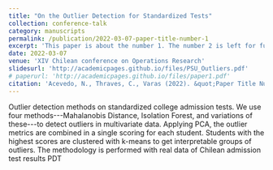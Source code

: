 ```yaml
---
title: "On the Outlier Detection for Standardized Tests"
collection: conference-talk
category: manuscripts
permalink: /publication/2022-03-07-paper-title-number-1
excerpt: 'This paper is about the number 1. The number 2 is left for future work.'
date: 2022-03-07
venue: 'XIV Chilean conference on Operations Research'
slidesurl: 'http://academicpages.github.io/files/PSU_Outliers.pdf'
# paperurl: 'http://academicpages.github.io/files/paper1.pdf'
citation: 'Acevedo, N., Thraves, C., Varas (2022). &quot;Paper Title Number 1.&quot; <i>XIV Chilean conference on Operations Research</i>. 1(1).'
---
```


Outlier detection methods on standardized college admission tests. We use four methods---Mahalanobis Distance, Isolation Forest, and variations of these---to detect outliers in multivariate data. Applying PCA, the outlier metrics are combined in a single scoring for each student. Students with the highest scores are clustered with k-means to get interpretable groups of outliers. The methodology is performed with real data of Chilean admission test results PDT